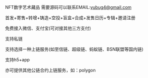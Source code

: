 NFT数字艺术藏品
需要源码可以联系EMAIL:yubug4@gmail.com

首发+寄售+转增+铸造+空投+盲盒+合成+发售日历+专辑+邀请注册

免费接入微信、支付宝(可对接其他三方支付)

支持私链

支持选择一种上链服务(如至信链、超级链、蚂蚁链、BSN联盟等国内链)

支持h5+app

亦可提供其他公链合约上链服务，如：polygon
